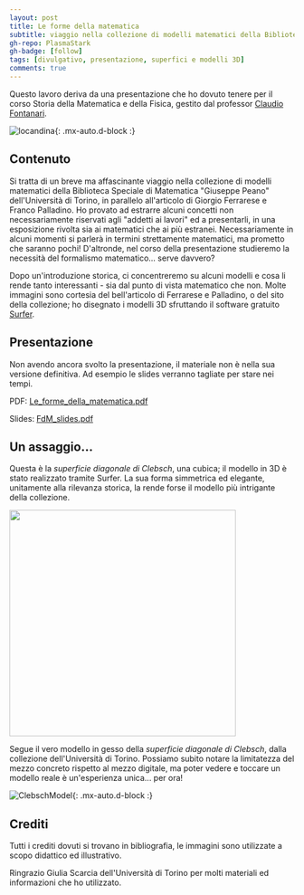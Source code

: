 ```yaml
---
layout: post
title: Le forme della matematica
subtitle: viaggio nella collezione di modelli matematici della Biblioteca Speciale di Matematica dell'Università di Torino
gh-repo: PlasmaStark
gh-badge: [follow]
tags: [divulgativo, presentazione, superfici e modelli 3D]
comments: true
---
```


Questo lavoro deriva da una presentazione che ho dovuto tenere per il corso Storia della Matematica e della Fisica, gestito dal professor [Claudio Fontanari](https://claudio.fontanari.maths.unitn.it/).

![locandina](https://user-images.githubusercontent.com/64229723/116762126-c1f69880-aa19-11eb-99ff-e5bf17ae00a8.PNG){: .mx-auto.d-block :}


## Contenuto

 
Si tratta di un breve ma affascinante viaggio nella collezione di modelli matematici della Biblioteca Speciale di Matematica "Giuseppe Peano" dell'Università di Torino, in parallelo all'articolo di Giorgio Ferrarese e Franco Palladino. Ho provato ad estrarre alcuni concetti non necessariamente riservati agli "addetti ai lavori" ed a presentarli, in una esposizione rivolta sia ai matematici che ai più estranei. Necessariamente in alcuni momenti si parlerà in termini strettamente matematici, ma prometto che saranno pochi! D'altronde, nel corso della presentazione studieremo la necessità del formalismo matematico... serve davvero?
 
Dopo un'introduzione storica, ci concentreremo su alcuni modelli e cosa li rende tanto interessanti - sia dal punto di vista matematico che non. Molte immagini sono cortesia del bell'articolo di Ferrarese e Palladino, o del sito della collezione; ho disegnato i modelli 3D sfruttando il software gratuito [Surfer](https://imaginary.org/program/surfer).


## Presentazione
 
Non avendo ancora svolto la presentazione, il materiale non è nella sua versione definitiva. Ad esempio le slides verranno tagliate per stare nei tempi. 

PDF: [Le_forme_della_matematica.pdf](https://github.com/PlasmaStark/plasmastark.github.io/files/6408456/Le_forme_della_matematica.1.pdf)


Slides: [FdM_slides.pdf](https://github.com/PlasmaStark/plasmastark.github.io/files/6448473/Le_forme_della_matematica__slides.pdf)



## Un assaggio...

Questa è la *superficie diagonale di Clebsch*, una cubica; il modello in 3D è stato realizzato tramite Surfer. La sua forma simmetrica ed elegante, unitamente alla rilevanza storica, la rende forse il modello più intrigante della collezione.

<img src="https://user-images.githubusercontent.com/64229723/115791735-42d5e480-a3c9-11eb-8ddb-5407ec2afc87.png" width="400" class="center">

 Segue il vero modello in gesso della *superficie diagonale di Clebsch*, dalla collezione dell'Università di Torino. Possiamo subito notare la limitatezza del mezzo 
 concreto rispetto al mezzo digitale, ma poter vedere e toccare un modello reale è un'esperienza unica... per ora!

![ClebschModel](https://user-images.githubusercontent.com/64229723/115791828-6d27a200-a3c9-11eb-9f85-4c09dfdb7c97.PNG){: .mx-auto.d-block :}

 
 
 
## Crediti

 Tutti i crediti dovuti si trovano in bibliografia, le immagini sono utilizzate a scopo didattico ed illustrativo.
 
 Ringrazio Giulia Scarcia dell'Università di Torino per molti materiali ed informazioni che ho utilizzato.
